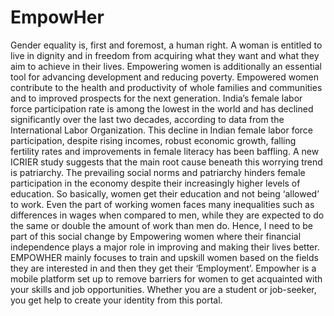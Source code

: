 # EmpowHer
Gender equality is, first and foremost, a human right. A woman is entitled to live in
dignity and in freedom from acquiring what they want and what they aim to achieve
in their lives. Empowering women is additionally an essential tool for advancing
development and reducing poverty. Empowered women contribute to the health and
productivity of whole families and communities and to improved prospects for the
next generation. India’s female labor force participation rate is among the lowest in
the world and has declined significantly over the last two decades, according to data
from the International Labor Organization. This decline in Indian female labor force
participation, despite rising incomes, robust economic growth, falling fertility rates
and improvements in female literacy has been baffling. A new ICRIER study
suggests that the main root cause beneath this worrying trend is patriarchy. The
prevailing social norms and patriarchy hinders female participation in the economy
despite their increasingly higher levels of education. So basically, women get their
education and not being ‘allowed’ to work. Even the part of working women faces
many inequalities such as differences in wages when compared to men, while they
are expected to do the same or double the amount of work than men do. Hence, I
need to be part of this social change by Empowering women where their financial
independence plays a major role in improving and making their lives better.
EMPOWHER mainly focuses to train and upskill women based on the fields they
are interested in and then they get their ‘Employment’. Empowher is a mobile
platform set up to remove barriers for women to get acquainted with your skills and
job opportunities. Whether you are a student or job-seeker, you get help to create
your identity from this portal.
